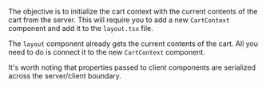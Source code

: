 The objective is to initialize the cart context with the current contents of the cart from the server. This will require you to add a new `CartContext` component and add it to the `layout.tsx` file.

The `layout` component already gets the current contents of the cart. All you need to do is connect it to the new `CartContext` component.

It's worth noting that properties passed to client components are serialized across the server/client boundary.

